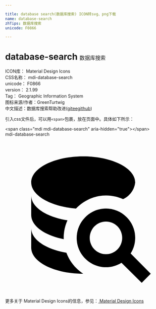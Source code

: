 ```yaml
---

title: database search(数据库搜索) ICON转svg、png下载
name: database-search
zhTips: 数据库搜索
unicode: F0866

---
```


# database-search  <small style="font-size: 60%;font-weight: 100">数据库搜索</small>


<div class="detail-page">
<p>
<span>
ICON库：
<span class="badge-secondary badge">Material Design Icons</span> 
</span>
<br/>
<span>
CSS名称：
<span class="badge-secondary badge">mdi-database-search</span> 
</span>
<br/>
<span>
unicode：
<span class="badge-secondary badge">F0866</span> 
</span>
<br/>
<span>
version：
<span class="badge-secondary badge">2.1.99</span> 
</span>
<br/>
<span>Tag：
<span class="badge-light badge">Geographic Information System</span>
</span>
<br/>
<span>图标来源/作者：<span class="badge-light badge">GreenTurtwig</span></span> 
<br/>
<span class="zh-detail">中文描述：<span class="badge-primary badge">数据库搜索</span><span class="help-link"><span>帮助改进</span>(<a href="https://gitee.com/liuwave/icon-helper/edit/master/json/material/database-search.json" target="_blank" rel="noopener noreferrer">gitee</a><a href="https://github.com/liuwave/icon-helper/edit/master/json/material/database-search.json" target="_blank" rel="noopener noreferrer">github</a></span>)</span><br/>
</p>
</div>
<div class="alert alert-dark">
  <i class="mdi mdi-database-search mdi-48px"></i>
  <i class="mdi mdi-database-search mdi-36px"></i>
  <i class="mdi mdi-database-search mdi-24px"></i>
  <i class="mdi mdi-database-search mdi-18px"></i>
</div>
<div>
  <p>引入css文件后，可以用<code>&lt;span&gt;</code>包裹，放在页面中。具体如下所示：    
  </p>
  <div class="alert alert-primary" style="font-size: 14px">
    &lt;span class="mdi mdi-database-search" aria-hidden="true"&gt;&lt;/span&gt;
    <copy-btn content='<span class="mdi mdi-database-search" aria-hidden="true"></span>'></copy-btn>
  </div>
  <div class="alert alert-secondary">
    <i class="mdi mdi-database-search"
    style="font-size: 24px"
    aria-hidden="true"></i> mdi-database-search
    <copy-btn content="mdi-database-search" btn-title="复制图标名称"></copy-btn>
  </div>
</div>
<div id="svg" class="svg-wrap">
<svg xmlns="http://www.w3.org/2000/svg" viewBox="0 0 24 24"><path d="M18.68,12.32C16.92,10.56 14.07,10.57 12.32,12.33C10.56,14.09 10.56,16.94 12.32,18.69C13.81,20.17 16.11,20.43 17.89,19.32L21,22.39L22.39,21L19.3,17.89C20.43,16.12 20.17,13.8 18.68,12.32M17.27,17.27C16.29,18.25 14.71,18.24 13.73,17.27C12.76,16.29 12.76,14.71 13.74,13.73C14.71,12.76 16.29,12.76 17.27,13.73C18.24,14.71 18.24,16.29 17.27,17.27M10.9,20.1C10.25,19.44 9.74,18.65 9.42,17.78C6.27,17.25 4,15.76 4,14V17C4,19.21 7.58,21 12,21V21C11.6,20.74 11.23,20.44 10.9,20.1M4,9V12C4,13.68 6.07,15.12 9,15.7C9,15.63 9,15.57 9,15.5C9,14.57 9.2,13.65 9.58,12.81C6.34,12.3 4,10.79 4,9M12,3C7.58,3 4,4.79 4,7C4,9 7,10.68 10.85,11H10.9C12.1,9.74 13.76,9 15.5,9C16.41,9 17.31,9.19 18.14,9.56C19.17,9.09 19.87,8.12 20,7C20,4.79 16.42,3 12,3Z" /></svg>
</div>
<detail full-name='mdi-database-search'></detail>
    
<div><p>更多关于 Material Design Icons的信息，参见：<a target="_blank" href="https://iconhelper.cn/material.html"> Material Design Icons</a>
</p></div>
